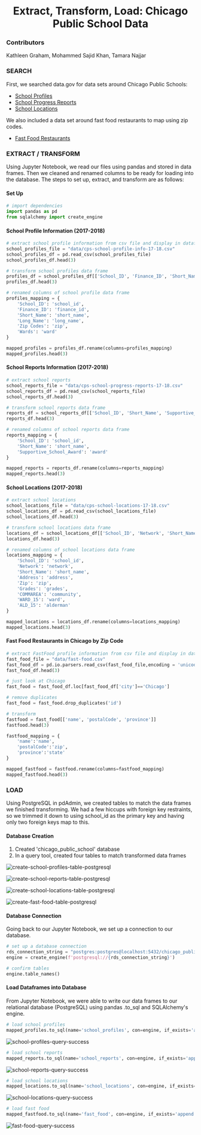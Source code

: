 # <h1 align='center'> Extract, Transform, Load: Chicago Public School Data</h1>

### Contributors

Kathleen Graham, Mohammed Sajid Khan, Tamara Najjar


### SEARCH


First, we searched data.gov for data sets around Chicago Public Schools:
* [School Profiles](https://catalog.data.gov/dataset/chicago-public-schools-school-profile-information-sy1718)
* [School Progress Reports](https://catalog.data.gov/dataset/chicago-public-schools-school-progress-reports-sy1718)
* [School Locations](https://catalog.data.gov/dataset/chicago-public-schools-school-locations-sy1819)

We also included a data set around fast food restaurants to map using zip codes.
* [Fast Food Restaurants](https://data.world/datafiniti/fast-food-restaurants-across-america)


### EXTRACT / TRANSFORM


Using Jupyter Notebook, we read our files using pandas and stored in data frames. Then we cleaned and renamed columns to be ready for loading into the database. The steps to set up, extract, and transform are as follows: 


#### Set Up

```python
# import dependencies
import pandas as pd
from sqlalchemy import create_engine
```


#### School Profile Information (2017-2018)

```python
# extract school profile information from csv file and display in dataframe
school_profiles_file = "data/cps-school-profile-info-17-18.csv"
school_profiles_df = pd.read_csv(school_profiles_file)
school_profiles_df.head(3)
```


```python
# transform school profiles data frame
profiles_df = school_profiles_df[['School_ID', 'Finance_ID', 'Short_Name', 'Long_Name', 'Zip Codes', 'Wards']]
profiles_df.head(3)
```


```python
# renamed columns of school profile data frame
profiles_mapping = {
    'School_ID': 'school_id',
    'Finance_ID': 'finance_id',
    'Short_Name': 'short_name',
    'Long_Name': 'long_name',
    'Zip Codes': 'zip',
    'Wards': 'ward'
}

mapped_profiles = profiles_df.rename(columns=profiles_mapping)
mapped_profiles.head(3)
```


#### School Reports Information (2017-2018)

```python
# extract school reports
school_reports_file = "data/cps-school-progress-reports-17-18.csv"
school_reports_df = pd.read_csv(school_reports_file)
school_reports_df.head(3)
```


```python
# transform school reports data frame
reports_df = school_reports_df[['School_ID', 'Short_Name', 'Supportive_School_Award']]
reports_df.head(3)
```


```python
# renamed columns of school reports data frame
reports_mapping = {
    'School_ID': 'school_id',
    'Short_Name': 'short_name',
    'Supportive_School_Award': 'award'
}

mapped_reports = reports_df.rename(columns=reports_mapping)
mapped_reports.head(3)
```


#### School Locations (2017-2018)

```python
# extract school locations
school_locations_file = "data/cps-school-locations-17-18.csv"
school_locations_df = pd.read_csv(school_locations_file)
school_locations_df.head(3)
```


```python
# transform school locations data frame
locations_df = school_locations_df[['School_ID', 'Network', 'Short_Name', 'Address', 'Zip', 'Grades', 'COMMAREA', 'WARD_15', 'ALD_15']]
locations_df.head(3)
```


```python
# renamed columns of school locations data frame
locations_mapping = {
    'School_ID': 'school_id',
    'Network': 'network',
    'Short_Name': 'short_name',
    'Address': 'address',
    'Zip': 'zip', 
    'Grades': 'grades',
    'COMMAREA': 'community',
    'WARD_15': 'ward',
    'ALD_15': 'alderman'
}

mapped_locations = locations_df.rename(columns=locations_mapping)
mapped_locations.head(3)
```


#### Fast Food Restaurants in Chicago by Zip Code


```python
# extract FastFood profile information from csv file and display in dataframe
fast_food_file = "data/fast-food.csv"
fast_food_df = pd.io.parsers.read_csv(fast_food_file,encoding = 'unicode_escape',dtype={'postalCode': 'str'})
fast_food_df.head(3)
```


```python
# just look at Chicago
fast_food = fast_food_df.loc[fast_food_df['city']=='Chicago']

# remove duplicates
fast_food = fast_food.drop_duplicates('id')

# transform
fastfood = fast_food[['name', 'postalCode', 'province']]
fastfood.head(3)
```


```python
fastfood_mapping = {
    'name':'name',
    'postalCode':'zip', 
    'province':'state'
}

mapped_fastfood = fastfood.rename(columns=fastfood_mapping)
mapped_fastfood.head(3)
```


### LOAD


Using PostgreSQL in pdAdmin, we created tables to match the data frames we finished transforming. We had a few hiccups with foreign key restraints, so we trimmed it down to using school_id as the primary key and having only two foreign keys map to this.

#### Database Creation

1. Created 'chicago_public_school' database
2. In a query tool, created four tables to match transformed data frames

![create-school-profiles-table-postgresql](school-profiles-table.png)


![create-school-reports-table-postgresql](school-reports-table.png)


![create-school-locations-table-postgresql](school-locations-table.png)


![create-fast-food-table-postgresql](fast-food-table.png)


#### Database Connection

Going back to our Jupyter Notebook, we set up a connection to our database.

```python
# set up a database connection
rds_connection_string = "postgres:postgres@localhost:5432/chicago_public_school"
engine = create_engine(f'postgresql://{rds_connection_string}')
```


```python
# confirm tables
engine.table_names()
```


#### Load Dataframes into Database

From Jupyter Notebook, we were able to write our data frames to our relational database (PostgreSQL) using pandas .to_sql and SQLAlchemy's engine. 

```python
# load school profiles
mapped_profiles.to_sql(name='school_profiles', con=engine, if_exists='append', index=True)
```

![school-profiles-query-success](school-profiles-query-success.png)


```python
# load school reports
mapped_reports.to_sql(name='school_reports', con=engine, if_exists='append')
```

![school-reports-query-success](school-reports-query-success.png)


```python
# load school locations
mapped_locations.to_sql(name='school_locations', con=engine, if_exists='append')
```

![school-locations-query-success](school-locations-query-success.png)


```python
# load fast food
mapped_fastfood.to_sql(name='fast_food', con=engine, if_exists='append')
```

![fast-food-query-success](fast-food-query-success.png)




